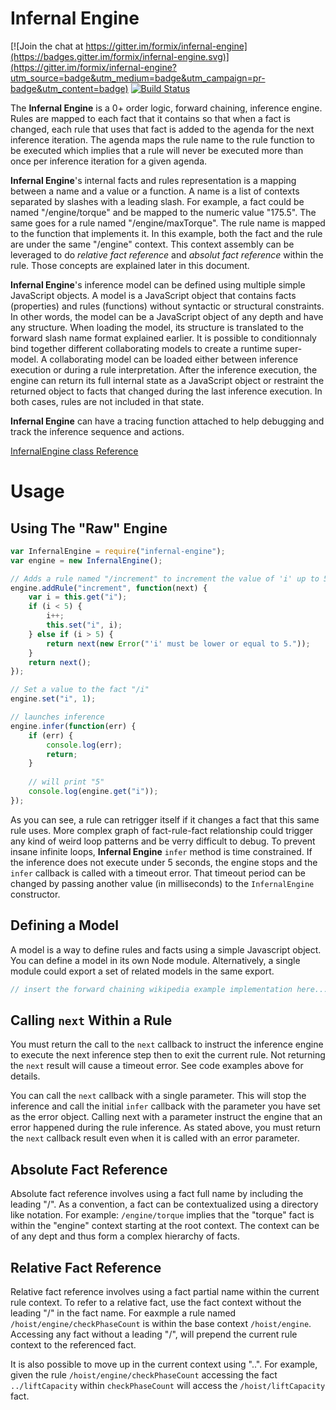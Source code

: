 Infernal Engine
===============

[![Join the chat at https://gitter.im/formix/infernal-engine](https://badges.gitter.im/formix/infernal-engine.svg)](https://gitter.im/formix/infernal-engine?utm_source=badge&utm_medium=badge&utm_campaign=pr-badge&utm_content=badge)
[![Build Status](https://travis-ci.org/formix/infernal-engine.svg?branch=master)](https://travis-ci.org/formix/infernal-engine)

The **Infernal Engine** is a 0+ order logic, forward chaining, inference 
engine. Rules are mapped to each fact that it contains so that when a
fact is changed, each rule that uses that fact is added to the agenda for the 
next inference iteration. The agenda maps the rule name to the rule function 
to be executed which implies that a rule will never be executed more than 
once per inference iteration for a given agenda.

**Infernal Engine**'s internal facts and rules representation is a mapping 
between a name and a value or a function. A name is a list of contexts 
separated by slashes with a leading slash. For example, a fact could be named
"/engine/torque" and be mapped to the numeric value "175.5". The same goes 
for a rule named "/engine/maxTorque". The rule name is mapped to the function
that implements it. In this example, both the fact and the rule are under the 
same "/engine" context. This context assembly can be leveraged to do 
*relative fact reference* and *absolut fact reference* within the rule. Those 
concepts are explained later in this document.

**Infernal Engine**'s inference model can be defined using multiple simple 
JavaScript objects. A model is a JavaScript object that contains facts 
(properties) and rules (functions) without syntactic or structural constraints.
In other words, the model can be a JavaScript object of any depth and have any
structure. When loading the model, its structure is translated to the 
forward slash name format explained earlier. It is possible to conditionnaly 
bind together different collaborating models to create a runtime super-model.
A collaborating model can be loaded either between inference execution or 
during a rule interpretation. After the inference execution, the engine can 
return its full internal state as a JavaScript object or restraint the returned 
object to facts that changed during the last inference execution. In
both cases, rules are not included in that state.

**Infernal Engine** can have a tracing function attached to help debugging and 
track the inference sequence and actions.

[InfernalEngine class Reference](https://formix.github.io/infernal-engine/)

Usage
=====

## Using The "Raw" Engine

```javascript
var InfernalEngine = require("infernal-engine");
var engine = new InfernalEngine();

// Adds a rule named "/increment" to increment the value of 'i' up to 5.
engine.addRule("increment", function(next) {
    var i = this.get("i");
    if (i < 5) {
        i++;
        this.set("i", i);
    } else if (i > 5) {
        return next(new Error("'i' must be lower or equal to 5."));
    }
    return next();
});

// Set a value to the fact "/i"
engine.set("i", 1);

// launches inference
engine.infer(function(err) {
    if (err) {
        console.log(err);
        return;
    }
    
    // will print "5"
    console.log(engine.get("i"));
});
```
As you can see, a rule can retrigger itself if it changes a fact that this
same rule uses. More complex graph of fact-rule-fact relationship could trigger
any kind of weird loop patterns and be verry difficult to debug. To prevent 
insane infinite loops, **Infernal Engine** `infer` method is time 
constrained. If the inference does not execute under 5 seconds, the engine 
stops and the `infer` callback is called with a timeout error. That timeout 
period can be changed by passing another value (in milliseconds) to the 
`InfernalEngine` constructor.

## Defining a Model

A model is a way to define rules and facts using a simple Javascript object.
You can define a model in its own Node module. Alternatively, a single
module could export a set of related models in the same export.

```javascript
// insert the forward chaining wikipedia example implementation here...
```

## Calling `next` Within a Rule

You must return the call to the `next` callback to instruct the inference 
engine to execute the next inference step then to exit the current rule. 
Not returning the `next` result will cause a timeout error. See code 
examples above for details.

You can call the `next` callback with a single parameter. This will stop the 
inference and call the initial `infer` callback with the parameter you have 
set as the error object. Calling next with a parameter instruct the engine 
that an error happened during the rule inference. As stated above, you must 
return the `next` callback result even when it is called with an error 
parameter.

## Absolute Fact Reference

Absolute fact reference involves using a fact full name by including the 
leading "/". As a convention, a fact can be contextualized using a directory
like notation. For example: `/engine/torque` implies that the "torque" fact is
within the "engine" context starting at the root context. The context can 
be of any dept and thus form a complex hierarchy of facts.

## Relative Fact Reference 

Relative fact reference involves using a fact partial name within the current 
rule context. To refer to a relative fact, use the fact context without the 
leading "/" in the fact name. For eaxmple a rule named 
`/hoist/engine/checkPhaseCount` is within the base context 
`/hoist/engine`. Accessing any fact without a leading "/", will 
prepend the current rule context to the referenced fact. 

It is also possible to move up in the current context using "..". For example,
given the rule `/hoist/engine/checkPhaseCount` accessing the fact 
`../liftCapacity` within `checkPhaseCount` will access the 
`/hoist/liftCapacity` fact.


